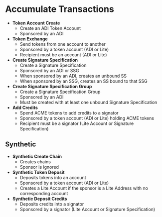 # Accumulate Transactions

- **Token Account Create**
    - Create an ADI Token Account
    - Sponsored by an ADI
- **Token Exchange**
    - Send tokens from one account to another
    - Sponsored by a token account (ADI or Lite)
    - Recipient must be an account (ADI or Lite)
- **Create Signature Specification**
    - Create a Signature Specification
    - Sponsored by an ADI or SSG
    - When sponsored by an ADI, creates an unbound SS
    - When sponsored by an SSG, creates an SS bound to that SSG
- **Create Signature Specification Group**
    - Create a Signature Specification Group
    - Sponsored by an ADI
    - Must be created with at least one unbound Signature Specification
- **Add Credits**
    - Spend ACME tokens to add credits to a signator
    - Sponsored by a token account (ADI or Lite) holding ACME tokens
    - Recipient must be a signator (Lite Account or Signature Specification)

## Synthetic

- **Synthetic Create Chain**
    - Creates chains
    - Sponsor is ignored
- **Synthetic Token Deposit**
    - Deposits tokens into an account
    - Sponsored by a token account (ADI or Lite)
    - Creates a Lite Account if the sponsor is a Lite Address with no corresponding account
- **Synthetic Deposit Credits**
    - Deposits credits into a signator
    - Sponsored by a signator (Lite Account or Signature Specification)